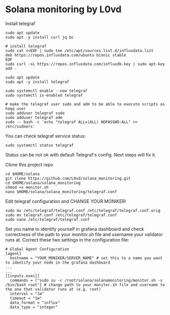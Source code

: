 # Solana monitoring by L0vd

Install telegraf
```
sudo apt update
sudo apt -y install curl jq bc
```
```
# install telegraf
sudo cat <<EOF | sudo tee /etc/apt/sources.list.d/influxdata.list
deb https://repos.influxdata.com/ubuntu bionic stable
EOF
sudo curl -sL https://repos.influxdata.com/influxdb.key | sudo apt-key add -

sudo apt update
sudo apt -y install telegraf

sudo systemctl enable --now telegraf
sudo systemctl is-enabled telegraf

# make the telegraf user sudo and adm to be able to execute scripts as haqq user
sudo adduser telegraf sudo
sudo adduser telegraf adm
sudo -- bash -c 'echo "telegraf ALL=(ALL) NOPASSWD:ALL" >> /etc/sudoers'
```
You can check telegraf service status:
```
sudo systemctl status telegraf
```
Status can be not ok with default Telegraf's config. Next steps will fix it.

Clone this project repo 
```
cd $HOME/solana
git clone https://github.com/L0vd/solana_monitoring.git
cd $HOME/solana/solana_monitoring
chmod +x monitor.sh
nano $HOME/solana/solana_monitoring/telegraf.conf
```

Edit telegraf configuration and CHANGE YOUR MONIKER!
```
sudo mv /etc/telegraf/telegraf.conf /etc/telegraf/telegraf.conf.orig
sudo mv telegraf.conf /etc/telegraf/telegraf.conf
sudo nano /etc/telegraf/telegraf.conf
```
Set you name to identify yourself in grafana dashboard and check correctness of the path to your monitor.sh file and username your validator runs at. Correct these two settings in the configuration file:
```
# Global Agent Configuration
[agent]
  hostname = "YOUR_MONIKER/SERVER_NAME" # set this to a name you want to identify your node in the grafana dashboard
...
...
[[inputs.exec]]
  commands = ["sudo su -c /root/solana/solanamonitoring/monitor.sh -s /bin/bash root"] # change path to your monitor.sh file and username to the one that validator runs at (e.g. root)
  interval = "1m"
  timeout = "1m"
  data_format = "influx"
  data_type = "integer"
```
